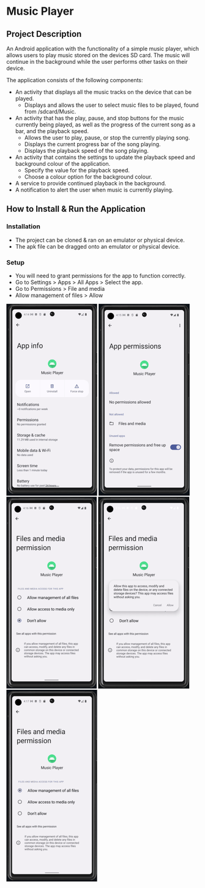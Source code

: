 # Music Player

## Project Description
An Android application with the functionality of a simple music player, which allows users to play music stored on the devices SD card. The music will continue in the background while the user performs other tasks on their device.

The application consists of the following components:
- An activity that displays all the music tracks on the device that can be played.
  - Displays and allows the user to select music files to be played, found from /sdcard/Music.
- An activity that has the play, pause, and stop buttons for the music currently being played, as well as the progress of the current song as a bar, and the playback speed.
  - Allows the user to play, pause, or stop the currently playing song.
  - Displays the current progress bar of the song playing.
  - Displays the playback speed of the song playing.
- An activity that contains the settings to update the playback speed and background colour of the application.
  - Specify the value for the playback speed.
  - Choose a colour option for the background colour.
- A service to provide continued playback in the background.
- A notification to alert the user when music is currently playing.


## How to Install & Run the Application

### Installation
- The project can be cloned & ran on an emulator or physical device.
- The apk file can be dragged onto an emulator or physical device.

### Setup
- You will need to grant permissions for the app to function correctly.
- Go to Settings > Apps > All Apps > Select the app.
- Go to Permissions > File and media
- Allow management of files > Allow

![](https://github.com/jackster0306/MP3-Player/blob/master/screenshots/screen_app_info.png)
![](https://github.com/jackster0306/MP3-Player/blob/master/screenshots/screen_app_permissions.png)
![](https://github.com/jackster0306/MP3-Player/blob/master/screenshots/screen_media_permissions.png)
![](https://github.com/jackster0306/MP3-Player/blob/master/screenshots/screen_accept_change.png)
![](https://github.com/jackster0306/MP3-Player/blob/master/screenshots/screen_permissions_allowed.png)
